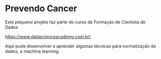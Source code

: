 # Prevendo Cancer

Este pequeno projeto faz parte do curso de Formação de Cientista de Dados

https://www.datascienceacademy.com.br/

Aqui pude desenvolver e aprender algumas técnicas para normalização de dados, e machine learning.
